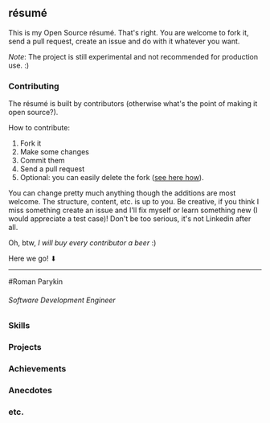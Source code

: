 ## résumé

This is my Open Source résumé. That's right. You are welcome to fork it, send a pull request, create an issue and do with it whatever you want.

_Note_: The project is still experimental and not recommended for production use. :)

### Contributing
The résumé is built by contributors (otherwise what's the point of making it open source?).

How to contribute:

1. Fork it
2. Make some changes
3. Commit them
4. Send a pull request
5. Optional: you can easily delete the fork ([see here how](https://help.github.com/articles/deleting-a-repository/)).

You can change pretty much anything though the additions are most welcome. The structure, content, etc. is up to you. Be creative, if you think I miss something create an issue and I'll fix myself or learn something new (I would appreciate a test case)! Don't be too serious, it's not Linkedin after all.

Oh, btw, *I will buy every contributor a beer* :)

Here we go! ⬇

---

#Roman Parykin
###### Software Development Engineer

### Skills

### Projects

### Achievements

### Anecdotes

### etc.